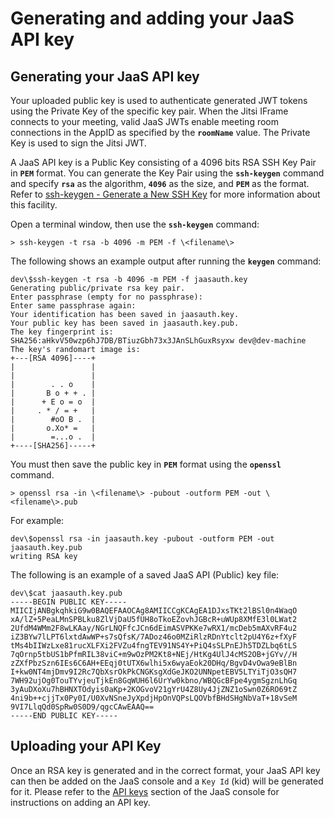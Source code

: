 # Generating and adding your JaaS API key

## Generating your JaaS API key

Your uploaded public key is used to authenticate generated JWT tokens using the Private Key of the specific key pair. When the Jitsi IFrame connects to your meeting, valid JaaS JWTs enable meeting room connections in the AppID as specified by the **`roomName`** value. The Private Key is used to sign the Jitsi JWT.

A JaaS API key is a Public Key consisting of a 4096 bits RSA SSH Key Pair in **`PEM`** format. You can generate the Key Pair using the **`ssh-keygen`** command and specify **`rsa`** as the algorithm, **`4096`** as the size, and **`PEM`** as the format. Refer to [ssh-keygen - Generate a New SSH Key](https://www.ssh.com/ssh/keygen/) for more information about this facility.

Open a terminal window, then use the **`ssh-keygen`** command:

```
> ssh-keygen -t rsa -b 4096 -m PEM -f \<filename\>

```

The following shows an example output after running the **`keygen`** command:

```
dev\$ssh-keygen -t rsa -b 4096 -m PEM -f jaasauth.key
Generating public/private rsa key pair.
Enter passphrase (empty for no passphrase): 
Enter same passphrase again: 
Your identification has been saved in jaasauth.key.
Your public key has been saved in jaasauth.key.pub.
The key fingerprint is:
SHA256:aHkvV50wzp6hJ7DB/BTiuzGbh73x3JAnSLhGuxRsyxw dev@dev-machine
The key's randomart image is:
+---[RSA 4096]----+
|                 |
|                 |
|        . . o    |
|       B o + + . |
|      + E o = o  |
|     . * / = +   |
|        #oO B .  |
|       o.Xo* =   |
|        =...o .  |
+----[SHA256]-----+

```

You must then save the public key in **`PEM`** format using the **`openssl`** command. 

```
> openssl rsa -in \<filename\> -pubout -outform PEM -out \<filename\>.pub

```

For example: 

```
dev\$openssl rsa -in jaasauth.key -pubout -outform PEM -out jaasauth.key.pub
writing RSA key

```

The following is an example of a saved JaaS API (Public) key file:

```
dev\$cat jaasauth.key.pub
-----BEGIN PUBLIC KEY-----
MIICIjANBgkqhkiG9w0BAQEFAAOCAg8AMIICCgKCAgEA1DJxsTKt2lBSl0n4WaqO
xA/lZ+5PeaLMnSPBLku8ZlVjDaU5fUH8oTkoEZovhJGBcR+uWUp8XMfE3l0LWat2
2UfdM4WMm2F8wLKAay/NGrLNQFfcJCn6dEimASVPKKe7wRX1/mcDeb5mAXvRF4u2
iZ3BYw7lLPT6lxtdAwWP+s7sQfsK/7ADoz46o0MZiRlzRDnYtclt2pU4Y6z+fXyF
tMs4bIIWzLxe81rucXLFXi2FVZu4fngTEV91NS4Y+PiQ4sSLPnEJh5TDZLbq6tLS
7qOrnp5tbUS1bPfmRIL38viC+m9wOzPM2Kt8+NEj/HtKg4UlJ4cMS2OB+jGYv//H
zZXfPbzSzn6IEs6C6AH+EEqj0tUTX6wlhi5x6wyaEok20DHq/BgvD4vOwa9eBlBn
I+kw0NT4mjDmv9I2Rc7QbXsrOkPkCNGKsgXdGeJKO2UNNpetEBV5LTYiTjO3sQH7
7WH92ujOg0TouTYvjeuTjkEn8GqWUH6l6UrYw0kbno/WBQGcBFpe4ygmSgznLhGq
3yAuDXoXu7hBHNXTOdyis0aKp+2KOGvoV21gYrU4Z8Uy4JjZNZ1oSwn0Z6RO69tZ
4ni9b++cjjTx0Py0I/U0XvNSneJyXpdjHpOnVQPsLQOVbfBHdSHgNbVaT+18vSeM
9VI7LlqQd0SpRw0S0D9/qgcCAwEAAQ==
-----END PUBLIC KEY-----

```

## Uploading your API Key

Once an RSA key is generated and in the correct format, your JaaS API key can then be added on the JaaS console and a `Key Id` (kid) will be generated for it. Please refer to the [API keys](/jaas/docs/jaas-console-api-keys#uploading-your-api-key) section of the JaaS console for instructions on adding an API key.
